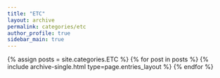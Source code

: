 ```yaml
---
title: "ETC"
layout: archive
permalink: categories/etc
author_profile: true
sidebar_main: true
---
```



{% assign posts = site.categories.ETC %}
{% for post in posts %} {% include archive-single.html type=page.entries_layout %} {% endfor %}
